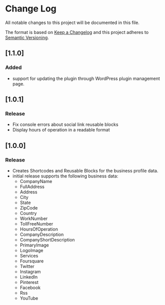 # Change Log

All notable changes to this project will be documented in this file.

The format is based on [Keep a Changelog](http://keepachangelog.com/)
and this project adheres to [Semantic Versioning](http://semver.org/).

## [1.1.0]

### Added

- support for updating the plugin through WordPress plugin management page.

## [1.0.1]

### Release

- Fix console errors about social link reusable blocks 
- Display hours of operation in a readable format

## [1.0.0]

### Release

- Creates Shortcodes and Reusable Blocks for the business profile data.
- initial release supports the following business data:
  - CompanyName
  - FullAddress
  - Address
  - City
  - State
  - ZipCode
  - Country
  - WorkNumber
  - TollFreeNumber
  - HoursOfOperation
  - CompanyDescription
  - CompanyShortDescription
  - PrimaryImage
  - LogoImage
  - Services
  - Foursquare
  - Twitter
  - Instagram
  - LinkedIn
  - Pinterest
  - Facebook
  - Rss
  - YouTube

